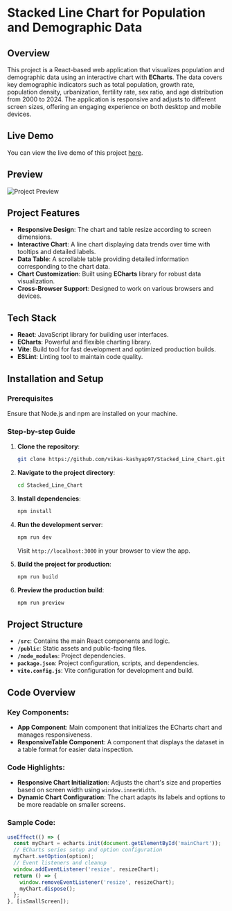 # Stacked Line Chart for Population and Demographic Data

## Overview
This project is a React-based web application that visualizes population and demographic data using an interactive chart with **ECharts**. The data covers key demographic indicators such as total population, growth rate, population density, urbanization, fertility rate, sex ratio, and age distribution from 2000 to 2024. The application is responsive and adjusts to different screen sizes, offering an engaging experience on both desktop and mobile devices.

## Live Demo
You can view the live demo of this project [here](https://apache-echart.netlify.app/).

## Preview
![Project Preview](https://app.netlify.com/.netlify/images?url=https://d33wubrfki0l68.cloudfront.net/673cba3d45eeed08b750b9b6/screenshot_2024-11-19-16-18-09-0000.webp&fit=cover&h=500&q=40&w=800)

## Project Features
- **Responsive Design**: The chart and table resize according to screen dimensions.
- **Interactive Chart**: A line chart displaying data trends over time with tooltips and detailed labels.
- **Data Table**: A scrollable table providing detailed information corresponding to the chart data.
- **Chart Customization**: Built using **ECharts** library for robust data visualization.
- **Cross-Browser Support**: Designed to work on various browsers and devices.

## Tech Stack
- **React**: JavaScript library for building user interfaces.
- **ECharts**: Powerful and flexible charting library.
- **Vite**: Build tool for fast development and optimized production builds.
- **ESLint**: Linting tool to maintain code quality.

## Installation and Setup
### Prerequisites
Ensure that Node.js and npm are installed on your machine.

### Step-by-step Guide
1. **Clone the repository**:
    ```bash
    git clone https://github.com/vikas-kashyap97/Stacked_Line_Chart.git
    ```

2. **Navigate to the project directory**:
    ```bash
    cd Stacked_Line_Chart
    ```

3. **Install dependencies**:
    ```bash
    npm install
    ```

4. **Run the development server**:
    ```bash
    npm run dev
    ```
   Visit `http://localhost:3000` in your browser to view the app.

5. **Build the project for production**:
    ```bash
    npm run build
    ```

6. **Preview the production build**:
    ```bash
    npm run preview
    ```

## Project Structure
- **`/src`**: Contains the main React components and logic.
- **`/public`**: Static assets and public-facing files.
- **`/node_modules`**: Project dependencies.
- **`package.json`**: Project configuration, scripts, and dependencies.
- **`vite.config.js`**: Vite configuration for development and build.

## Code Overview
### Key Components:
- **App Component**: Main component that initializes the ECharts chart and manages responsiveness.
- **ResponsiveTable Component**: A component that displays the dataset in a table format for easier data inspection.

### Code Highlights:
- **Responsive Chart Initialization**: Adjusts the chart's size and properties based on screen width using `window.innerWidth`.
- **Dynamic Chart Configuration**: The chart adapts its labels and options to be more readable on smaller screens.

### Sample Code:
```jsx
useEffect(() => {
  const myChart = echarts.init(document.getElementById('mainChart'));
  // ECharts series setup and option configuration
  myChart.setOption(option);
  // Event listeners and cleanup
  window.addEventListener('resize', resizeChart);
  return () => {
    window.removeEventListener('resize', resizeChart);
    myChart.dispose();
  };
}, [isSmallScreen]);
